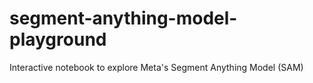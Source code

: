 # segment-anything-model-playground
Interactive notebook to explore Meta's Segment Anything Model (SAM)
